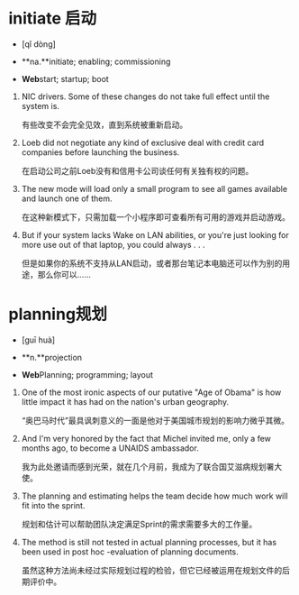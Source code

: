 # initiate 启动

- [qǐ dòng]

- **na.**initiate; enabling; commissioning
- **Web**start; startup; boot

1. NIC drivers. Some of these changes do not take full effect until the system is. 

   有些改变不会完全见效，直到系统被重新启动。

2. Loeb did not negotiate any kind of exclusive deal with credit card companies before launching the business. 

   在启动公司之前Loeb没有和信用卡公司谈任何有关独有权的问题。

3. The new mode will load only a small program to see all games available and launch one of them. 

   在这种新模式下，只需加载一个小程序即可查看所有可用的游戏并启动游戏。

4. But if your system lacks Wake on LAN abilities, or you're just looking for more use out of that laptop, you could always . . . 

   但是如果你的系统不支持从LAN启动，或者那台笔记本电脑还可以作为别的用途，那么你可以……

# planning规划

- [guī huà]

- **n.**projection
- **Web**Planning; programming; layout

1. One of the most ironic aspects of our putative "Age of Obama" is how little impact it has had on the nation's urban geography. 

   “奥巴马时代”最具讽刺意义的一面是他对于美国城市规划的影响力微乎其微。

2. And I'm very honored by the fact that Michel invited me, only a few months ago, to become a UNAIDS ambassador. 

   我为此处邀请而感到光荣，就在几个月前，我成为了联合国艾滋病规划署大使。

3. The planning and estimating helps the team decide how much work will fit into the sprint. 

   规划和估计可以帮助团队决定满足Sprint的需求需要多大的工作量。

4. The method is still not tested in actual planning processes, but it has been used in post hoc -evaluation of planning documents. 

   虽然这种方法尚未经过实际规划过程的检验，但它已经被运用在规划文件的后期评价中。